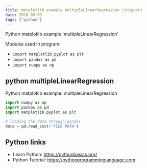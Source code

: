 ```yaml
---
title: matplotlib example multipleLinearRegression (snippet)
date: 2020-03-03
tags: ["python"]
---
```

Python matplotlib example 'multipleLinearRegression'


Modules used in program: 
* `import matplotlib.pyplot as plt`
* `import pandas as pd `
* `import numpy as np`

## python multipleLinearRegression

Python matplotlib example: multipleLinearRegression

```python
import numpy as np
import pandas as pd 
import matplotlib.pyplot as plt

# loading the data through pandas
data = pd.read_csv(r'FILE PATH')


```

## Python links

- Learn Python: https://pythonbasics.org/
- Python Tutorial: https://pythonprogramminglanguage.com
